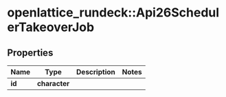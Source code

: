 # openlattice_rundeck::Api26SchedulerTakeoverJob

## Properties
Name | Type | Description | Notes
------------ | ------------- | ------------- | -------------
**id** | **character** |  | 


